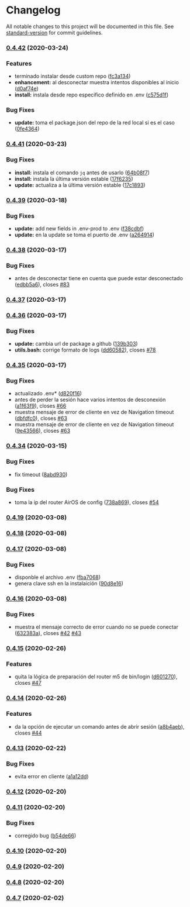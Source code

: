 # Changelog

All notable changes to this project will be documented in this file. See [standard-version](https://github.com/conventional-changelog/standard-version) for commit guidelines.

### [0.4.42](https://github.com/yunielrc/internet-etecsa-login/compare/v0.4.41...v0.4.42) (2020-03-24)


### Features

* terminado instalar desde custom repo ([fc3a134](https://github.com/yunielrc/internet-etecsa-login/commit/fc3a1344f15869ad4ee2b0c6765d624230bc42f9))
* **enhancement:** al desconectar muestra intentos disponibles al inicio ([d0af74e](https://github.com/yunielrc/internet-etecsa-login/commit/d0af74e6a77e6ca421bb24dab28540ebe8f51b31))
* **install:** instala desde repo especifico definido en .env ([c575d1f](https://github.com/yunielrc/internet-etecsa-login/commit/c575d1f162d9a96dd0169b0960a79018076ac1f4))


### Bug Fixes

* **update:** toma el package.json del repo de la red local si es el caso ([0fe4364](https://github.com/yunielrc/internet-etecsa-login/commit/0fe4364f4cec5f4971244209641bc9440f78b0c5))

### [0.4.41](https://github.com/yunielrc/internet-etecsa-login/compare/v0.4.40...v0.4.41) (2020-03-23)


### Bug Fixes

* **install:** instala el comando `jq` antes de usarlo ([64b08f7](https://github.com/yunielrc/internet-etecsa-login/commit/64b08f7300eb883f4d8f2ce04639f7a07da03e1a))
* **install:** instala la última versión estable ([17f6235](https://github.com/yunielrc/internet-etecsa-login/commit/17f623589f0c4b4f3fef99218a1a08c4c352be29))
* **update:** actualiza a la última versión estable ([17c1893](https://github.com/yunielrc/internet-etecsa-login/commit/17c1893a8e10f256cfcc037262a6409f7b441ac4))

### [0.4.39](https://github.com/yunielrc/internet-etecsa-login/compare/v0.4.38...v0.4.39) (2020-03-18)


### Bug Fixes

* **update:** add new fields in .env-prod to .env ([f38cdbf](https://github.com/yunielrc/internet-etecsa-login/commit/f38cdbf58377da8db5fa03441edb533a8a2da96e))
* **update:** en la update se toma el puerto de .env ([a264914](https://github.com/yunielrc/internet-etecsa-login/commit/a2649148e2291da2f0d2fbccf7c9d195bca873ae))

### [0.4.38](https://github.com/yunielrc/internet-etecsa-login/compare/v0.4.37...v0.4.38) (2020-03-17)


### Bug Fixes

* antes de desconectar tiene en cuenta que puede estar desconectado ([edbb5a6](https://github.com/yunielrc/internet-etecsa-login/commit/edbb5a65df1362fdfd53dfeec079eed438c95b8e)), closes [#83](https://github.com/yunielrc/internet-etecsa-login/issues/83)

### [0.4.37](https://github.com/yunielrc/internet-etecsa-login/compare/v0.4.36...v0.4.37) (2020-03-17)

### [0.4.36](https://github.com/yunielrc/internet-etecsa-login/compare/v0.4.35...v0.4.36) (2020-03-17)


### Bug Fixes

* **update:** cambia url de package a github ([139b303](https://github.com/yunielrc/internet-etecsa-login/commit/139b303bc12dd76e39b407c30a641edb9d5e2408))
* **utils.bash:** corrige formato de logs ([dd60582](https://github.com/yunielrc/internet-etecsa-login/commit/dd60582c8fedabc9269049f6701d5802172d8e5d)), closes [#78](https://github.com/yunielrc/internet-etecsa-login/issues/78)

### [0.4.35](https://github.com/yunielrc/internet-etecsa-login/compare/v0.4.34...v0.4.35) (2020-03-17)


### Bug Fixes

* actualizado .env* ([d820f16](https://github.com/yunielrc/internet-etecsa-login/commit/d820f16f6e75a4f2edcbac315581a1b5e102c8bd))
* antes de perder la sesión hace varios intentos de desconexión ([a1f63f9](https://github.com/yunielrc/internet-etecsa-login/commit/a1f63f9ca7d0fc1f7ffe62b3c272afce567910f1)), closes [#66](https://github.com/yunielrc/internet-etecsa-login/issues/66)
* muestra mensaje de error de cliente en vez de Navigation timeout ([dbfdfc0](https://github.com/yunielrc/internet-etecsa-login/commit/dbfdfc0e15296bfb68664dc9163157b6140ea5c8)), closes [#63](https://github.com/yunielrc/internet-etecsa-login/issues/63)
* muestra mensaje de error de cliente en vez de Navigation timeout ([9e43566](https://github.com/yunielrc/internet-etecsa-login/commit/9e43566a8362716037ab1f869cd993f5582d0733)), closes [#63](https://github.com/yunielrc/internet-etecsa-login/issues/63)

### [0.4.34](https://github.com/yunielrc/internet-etecsa-login/compare/v0.4.33...v0.4.34) (2020-03-15)


### Bug Fixes

* fix timeout ([8abd930](https://github.com/yunielrc/internet-etecsa-login/commit/8abd9304e35759177b6613ce9314fab3c945f847))


### Bug Fixes

* toma la ip del router AirOS de config ([738a869](http://gitea.casa.dylgran.com/yuniel/internet-etecsa-login/commit/738a869a8fb9e5ae143c0bc81a5f29b003cbdeee)), closes [#54](http://gitea.casa.dylgran.com/yuniel/internet-etecsa-login/issues/54)

### [0.4.19](http://gitea.casa.dylgran.com/yuniel/internet-etecsa-login/compare/v0.4.18...v0.4.19) (2020-03-08)

### [0.4.18](http://gitea.casa.dylgran.com/yuniel/internet-etecsa-login/compare/v0.4.17...v0.4.18) (2020-03-08)

### [0.4.17](http://gitea.casa.dylgran.com/yuniel/internet-etecsa-login/compare/v0.4.16...v0.4.17) (2020-03-08)


### Bug Fixes

* disponble el archivo .env ([fba7068](http://gitea.casa.dylgran.com/yuniel/internet-etecsa-login/commit/fba70680b6980a90e699a9c3b3e05fc5fcf6a2e2))
* genera clave ssh en la instalaición ([90d8e16](http://gitea.casa.dylgran.com/yuniel/internet-etecsa-login/commit/90d8e16d8a5655b72370c679acfba31292711971))

### [0.4.16](http://gitea.casa.dylgran.com/yuniel/internet-etecsa-login/compare/v0.4.15...v0.4.16) (2020-03-08)


### Bug Fixes

* muestra el mensaje correcto de error cuando no se puede conectar ([632383a](http://gitea.casa.dylgran.com/yuniel/internet-etecsa-login/commit/632383a2fbb5d8b08929cc6f7454e54aaedcf90f)), closes [#42](http://gitea.casa.dylgran.com/yuniel/internet-etecsa-login/issues/42) [#43](http://gitea.casa.dylgran.com/yuniel/internet-etecsa-login/issues/43)

### [0.4.15](http://gitea.casa.dylgran.com/yuniel/internet-etecsa-login/compare/v0.4.14...v0.4.15) (2020-02-26)


### Features

* quita la lógica de preparación del router m5 de bin/login ([d601270](http://gitea.casa.dylgran.com/yuniel/internet-etecsa-login/commit/d6012704ac1c12e3fda10b32557498c646688ada)), closes [#47](http://gitea.casa.dylgran.com/yuniel/internet-etecsa-login/issues/47)

### [0.4.14](http://gitea.casa.dylgran.com/yuniel/internet-etecsa-login/compare/v0.4.13...v0.4.14) (2020-02-26)


### Features

* da la opción de ejecutar un comando antes de abrir sesión ([a8b4aeb](http://gitea.casa.dylgran.com/yuniel/internet-etecsa-login/commit/a8b4aeb9008be3509fc9532f03f4fc537b1361c2)), closes [#44](http://gitea.casa.dylgran.com/yuniel/internet-etecsa-login/issues/44)

### [0.4.13](http://gitea.casa.dylgran.com/yuniel/internet-etecsa-login/compare/v0.4.12...v0.4.13) (2020-02-22)


### Bug Fixes

* evita error en cliente ([a1a12dd](http://gitea.casa.dylgran.com/yuniel/internet-etecsa-login/commit/a1a12dd8762cb466a1daa743d6cbd094e0be7cfa))

### [0.4.12](http://gitea.casa.dylgran.com/yuniel/internet-etecsa-login/compare/v0.4.11...v0.4.12) (2020-02-20)

### [0.4.11](http://gitea.casa.dylgran.com/yuniel/internet-etecsa-login/compare/v0.4.10...v0.4.11) (2020-02-20)


### Bug Fixes

* corregido bug ([b54de66](http://gitea.casa.dylgran.com/yuniel/internet-etecsa-login/commit/b54de6627658695195d247a3f8b71617ebbe1b64))

### [0.4.10](http://gitea.casa.dylgran.com/yuniel/internet-etecsa-login/compare/v0.4.9...v0.4.10) (2020-02-20)

### [0.4.9](http://gitea.casa.dylgran.com/yuniel/internet-etecsa-login/compare/v0.4.8...v0.4.9) (2020-02-20)

### [0.4.8](http://gitea.casa.dylgran.com/yuniel/internet-etecsa-login/compare/v0.4.7...v0.4.8) (2020-02-20)

### [0.4.7](http://gitea.casa.dylgran.com/yuniel/internet-etecsa-login/compare/v0.4.6...v0.4.7) (2020-02-02)
